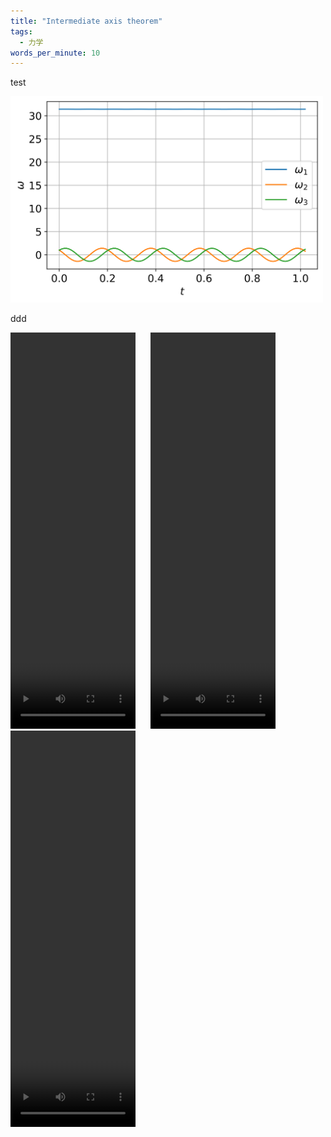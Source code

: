 ```yaml
---
title: "Intermediate axis theorem"
tags:
  - 力学
words_per_minute: 10
---
```


test

<img src="/assets/images/2021/07/omega_1.svg" width="500px" />

ddd

<video autoplay loop width="200" height="634" >
   <source src="/assets/images/2021/07/omega_1.mp4" type="video/mp4">
</video>&nbsp;&nbsp;&nbsp;&nbsp;&nbsp;
<video autoplay loop width="200" height="634" >
   <source src="/assets/images/2021/07/omega_2.mp4" type="video/mp4">
</video>&nbsp;&nbsp;&nbsp;&nbsp;&nbsp;
<video autoplay loop width="200" height="634" >
   <source src="/assets/images/2021/07/omega_3.mp4" type="video/mp4">
</video>
